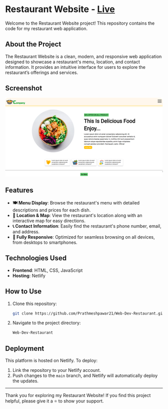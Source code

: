 # Restaurant Website - [Live](https://restaurantwebsite212002.netlify.app/)

Welcome to the Restaurant Website project! This repository contains the code for my restaurant web application.

## About the Project

The Restaurant Website is a clean, modern, and responsive web application designed to showcase a restaurant's menu, location, and contact information. It provides an intuitive interface for users to explore the restaurant’s offerings and services.

## Screenshot

![Restaurant Website Screenshot](./images/hotel.png)

## Features

- **🍽️ Menu Display**: Browse the restaurant's menu with detailed descriptions and prices for each dish.
- **📍 Location & Map**: View the restaurant's location along with an interactive map for easy directions.
- **📞 Contact Information**: Easily find the restaurant's phone number, email, and address.
- **📱 Fully Responsive**: Optimized for seamless browsing on all devices, from desktops to smartphones.

## Technologies Used

- **Frontend**: HTML, CSS, JavaScript
- **Hosting**: Netlify

## How to Use

1. Clone this repository:
   ```bash
   git clone https://github.com/Prathmeshpawar21/Web-Dev-Restaurant.git
   ```
2. Navigate to the project directory:
   ```bash
   Web-Dev-Restaurant
   ```


## Deployment

This platform is hosted on Netlify. To deploy:
1. Link the repository to your Netlify account.
2. Push changes to the `main` branch, and Netlify will automatically deploy the updates.

---

Thank you for exploring my Restaurant Website! If you find this project helpful, please give it a ⭐ to show your support.
